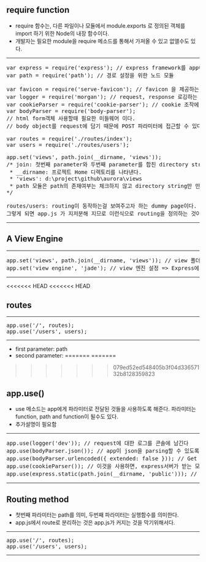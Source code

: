  ## require function
 + require 함수는, 다른 파일이나 모듈에서 module.exports 로 정의된 객체를 import 하기 위한 Node의 내장 함수이다.
 + 개발자는 필요한 module을 require 메소드를 통해서 가져올 수 있고 없앨수도 있다.
 ---
<pre>
var express = require('express'); // express framework를 app에 추가
var path = require('path'); // 경로 설정을 위한 노드 모듈

var favicon = require('serve-favicon'); // favicon 을 제공하는 express 미들웨어 이다. 이 미들웨어는 삭제해도 상관 없다.
var logger = require('morgan'); // request, response 로깅하는 미들웨어. 삭제해도 무방하다.
var cookieParser = require('cookie-parser'); // cookie 조작에 사용하는 미들웨어 이다. 만약 app에서 cookie를 사용하지 않으면 삭제해도 무방하다.
var bodyParser = require('body-parser');
// html form객체 사용할때 필요한 미들웨어 이다.  
// body object를 request에 담기 때문에 POST 파라미터에 접근할 수 있다. 

var routes = require('./routes/index');
var users = require('./routes/users');

app.set('views', path.join(__dirname, 'views')); 
/* join: 첫번째 parameter와 두번째 parameter를 합친 directory string을 리턴한다.
 * __dirname: 프로젝트 Home 디렉토리를 나타낸다. 
 * 'views': d:\project\github\aurora\views  
 * path 모듈은 path의 존재여부는 체크하지 않고 directory string만 만들어 준다.
*/

routes/users: routing이 동작하는걸 보여주고자 하는 dummy page이다. app.js에서 routing을 구현할 수 있지만,
그렇게 되면 app.js 가 지저분해 지므로 이런식으로 routing을 정의하는 것이 좋다.
</pre>
---

## A View Engine
---
<pre>
app.set('views', path.join(__dirname, 'views')); // view 폴더 설정 
app.set('view engine', 'jade'); // view 엔진 설정 => Express에게 jade template engine을 사용하도록 한다.
</pre>
---

<<<<<<< HEAD
<<<<<<< HEAD
## routes
---
<pre>
app.use('/', routes);  
app.use('/users', users); 
</pre>
---
+ first parameter: path
+ second parameter:
=======
=======
>>>>>>> 079ed52ed548405b3f04d33657132b8128359823
## app.use()
+ use 메소드는 app에게 파라미터로 전달된 것들을 사용하도록 해준다. 파라미터는 function, path and function이 될수도 있다. 
+ 추가설명이 필요함
---
<pre>
app.use(logger('dev')); // request에 대한 로그를 콘솔에 남긴다
app.use(bodyParser.json()); // app이 json을 parsing할 수 있도록 해준다. 
app.use(bodyParser.urlencoded({ extended: false })); // Get request의 경우 URL로 부터 데이터를 읽을수 있게 한다. 
app.use(cookieParser()); // 이것을 사용하면, express서버가 받는 모든 request에 대해서 cookie object를 갖는다.
app.use(express.static(path.join(__dirname, 'public'))); // public 디렉토리에서 static 파일을 관리하라는 것을 app에게 알려준다.
</pre>
---

## Routing method
+ 첫번째 파라미터는 path를 의미, 두번째 파라미터는 실행함수를 의미한다. 
+ app.js에서 route로 분리하는 것은 app.js가 커지는 것을 막기위해서다.
---
<pre>
app.use('/', routes);
app.use('/users', users);
</pre>
---
